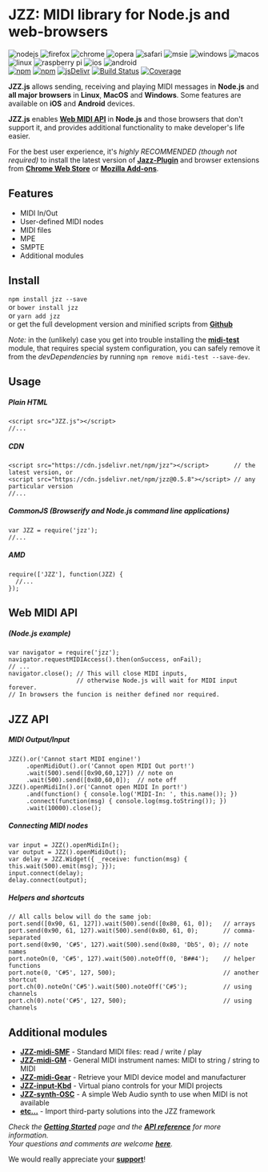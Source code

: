 # JZZ: MIDI library for Node.js and web-browsers
![nodejs](https://jazz-soft.github.io/img/nodejs.jpg)
![firefox](https://jazz-soft.github.io/img/firefox.jpg)
![chrome](https://jazz-soft.github.io/img/chrome.jpg)
![opera](https://jazz-soft.github.io/img/opera.jpg)
![safari](https://jazz-soft.github.io/img/safari.jpg)
![msie](https://jazz-soft.github.io/img/msie.jpg)
![windows](https://jazz-soft.github.io/img/windows.jpg)
![macos](https://jazz-soft.github.io/img/macos.jpg)
![linux](https://jazz-soft.github.io/img/linux.jpg)
![raspberry pi](https://jazz-soft.github.io/img/rpi.jpg)
![ios](https://jazz-soft.github.io/img/ios.jpg)
![android](https://jazz-soft.github.io/img/android.jpg)  
[![npm](https://img.shields.io/npm/v/jzz.svg)](https://www.npmjs.com/package/jzz)
[![npm](https://img.shields.io/npm/dt/jzz.svg)](https://www.npmjs.com/package/jzz)
[![jsDelivr](https://data.jsdelivr.com/v1/package/npm/jzz/badge)](https://www.jsdelivr.com/package/npm/jzz)
[![Build Status](https://travis-ci.org/jazz-soft/JZZ.svg?branch=master)](https://travis-ci.org/jazz-soft/JZZ)
[![Coverage](https://coveralls.io/repos/github/jazz-soft/JZZ/badge.svg?branch=master)](https://coveralls.io/github/jazz-soft/JZZ?branch=master)

**JZZ.js** allows sending, receiving and playing MIDI messages
in **Node.js** and **all major browsers**
in **Linux**, **MacOS** and **Windows**.
Some features are available on **iOS** and **Android** devices.

**JZZ.js** enables [**Web MIDI API**](https://webaudio.github.io/web-midi-api/)
in **Node.js** and those browsers that don't support it,
and provides additional functionality to make developer's life easier.

For the best user experience, it's *highly RECOMMENDED (though not required)*
to install the latest version of [**Jazz-Plugin**](https://jazz-soft.net)
and browser extensions from [**Chrome Web Store**](https://chrome.google.com/webstore/detail/jazz-midi/jhdoobfdaejmldnpihidjemjcbpfmbkm)
or [**Mozilla Add-ons**](https://addons.mozilla.org/en-US/firefox/addon/jazz-midi).

## Features
- MIDI In/Out
- User-defined MIDI nodes
- MIDI files
- MPE
- SMPTE
- Additional modules

## Install

`npm install jzz --save`  
or `bower install jzz`  
or `yarn add jzz`  
or get the full development version and minified scripts from [**Github**](https://github.com/jazz-soft/JZZ)

*Note:* in the (unlikely) case you get into trouble installing the
[**midi-test**](https://www.npmjs.com/package/midi-test) module,
that requires special system configuration,
you can safely remove it from the *devDependencies*
by running `npm remove midi-test --save-dev`.

## Usage

##### Plain HTML

    <script src="JZZ.js"></script>
    //...

##### CDN

    <script src="https://cdn.jsdelivr.net/npm/jzz"></script>       // the latest version, or
    <script src="https://cdn.jsdelivr.net/npm/jzz@0.5.8"></script> // any particular version
    //...

##### CommonJS (Browserify and Node.js command line applications)

    var JZZ = require('jzz');
    //...

##### AMD

    require(['JZZ'], function(JZZ) {
      //...
    });

## Web MIDI API

##### (Node.js example)

    var navigator = require('jzz');
    navigator.requestMIDIAccess().then(onSuccess, onFail);
    // ...
    navigator.close(); // This will close MIDI inputs,
                       // otherwise Node.js will wait for MIDI input forever.
    // In browsers the funcion is neither defined nor required.

## JZZ API

##### MIDI Output/Input

    JZZ().or('Cannot start MIDI engine!')
         .openMidiOut().or('Cannot open MIDI Out port!')
         .wait(500).send([0x90,60,127]) // note on
         .wait(500).send([0x80,60,0]);  // note off
    JZZ().openMidiIn().or('Cannot open MIDI In port!')
         .and(function() { console.log('MIDI-In: ', this.name()); })
         .connect(function(msg) { console.log(msg.toString()); })
         .wait(10000).close();

##### Connecting MIDI nodes

    var input = JZZ().openMidiIn();
    var output = JZZ().openMidiOut();
    var delay = JZZ.Widget({ _receive: function(msg) { this.wait(500).emit(msg); }});
    input.connect(delay);
    delay.connect(output);

##### Helpers and shortcuts

    // All calls below will do the same job:
    port.send([0x90, 61, 127]).wait(500).send([0x80, 61, 0]);   // arrays
    port.send(0x90, 61, 127).wait(500).send(0x80, 61, 0);       // comma-separated
    port.send(0x90, 'C#5', 127).wait(500).send(0x80, 'Db5', 0); // note names
    port.noteOn(0, 'C#5', 127).wait(500).noteOff(0, 'B##4');    // helper functions
    port.note(0, 'C#5', 127, 500);                              // another shortcut
    port.ch(0).noteOn('C#5').wait(500).noteOff('C#5');          // using channels
    port.ch(0).note('C#5', 127, 500);                           // using channels

## Additional modules
- [**JZZ-midi-SMF**](https://github.com/jazz-soft/JZZ-midi-SMF) - Standard MIDI files: read / write / play
- [**JZZ-midi-GM**](https://github.com/jazz-soft/JZZ-midi-GM) - General MIDI instrument names: MIDI to string / string to MIDI
- [**JZZ-midi-Gear**](https://github.com/jazz-soft/JZZ-midi-Gear) - Retrieve your MIDI device model and manufacturer
- [**JZZ-input-Kbd**](https://github.com/jazz-soft/JZZ-input-Kbd) - Virtual piano controls for your MIDI projects
- [**JZZ-synth-OSC**](https://github.com/jazz-soft/JZZ-synth-OSC) - A simple Web Audio synth to use when MIDI is not available
- [**etc...**](https://github.com/jazz-soft/JZZ-modules) - Import third-party solutions into the JZZ framework

*Check the [**Getting Started**](https://jazz-soft.net/doc/JZZ) page
and the [**API reference**](https://jazz-soft.net/doc/JZZ/reference.html)
for more information.  
Your questions and comments are welcome [**here**](https://jazz-soft.org).*

We would really appreciate your [**support**](https://jazz-soft.net/donate)!

